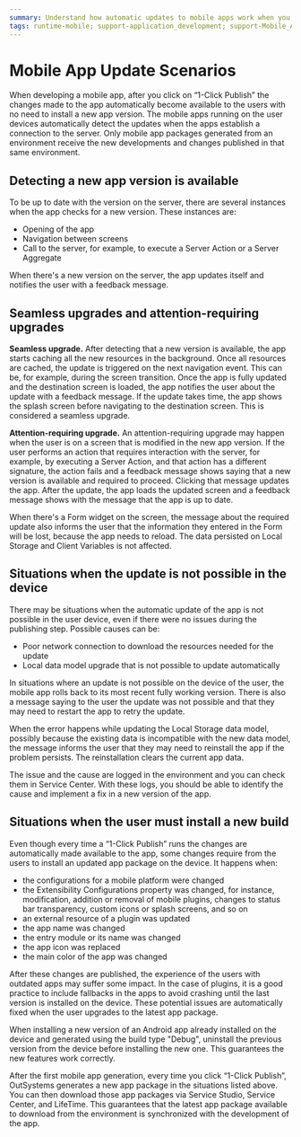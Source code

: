 ```yaml
---
summary: Understand how automatic updates to mobile apps work when you click on "1-Click Publish".
tags: runtime-mobile; support-application_development; support-Mobile_Apps
---
```


# Mobile App Update Scenarios

When developing a mobile app, after you click on “1-Click Publish” the changes made to the app automatically become available to the users with no need to install a new app version. The mobile apps running on the user devices automatically detect the updates when the apps establish a connection to the server. Only mobile app packages generated from an environment receive the new developments and changes published in that same environment.

## Detecting a new app version is available

To be up to date with the version on the server, there are several instances when the app checks for a new version. These instances are:

* Opening of the app
* Navigation between screens
* Call to the server, for example, to execute a Server Action or a Server Aggregate

When there's a new version on the server, the app updates itself and notifies the user with a feedback message.

## Seamless upgrades and attention-requiring upgrades

**Seamless upgrade.** After detecting that a new version is available, the app starts caching all the new resources in the background. Once all resources are cached, the update is triggered on the next navigation event. This can be, for example, during the screen transition. Once the app is fully updated and the destination screen is loaded, the app notifies the user about the update with a feedback message. If the update takes time, the app shows the splash screen before navigating to the destination screen. This is considered a seamless upgrade.

**Attention-requiring upgrade.** An attention-requiring upgrade may happen when the user is on a screen that is modified in the new app version. If the user performs an action that requires interaction with the server, for example, by executing a Server Action, and that action has a different signature, the action fails and a feedback message shows saying that a new version is available and required to proceed. Clicking that message updates the app. After the update, the app loads the updated screen and a feedback message shows with the message that the app is up to date.

When there's a Form widget on the screen, the message about the required update also informs the user that the information they entered in the Form will be lost, because the app needs to reload. The data persisted on Local Storage and Client Variables is not affected.

## Situations when the update is not possible in the device

There may be situations when the automatic update of the app is not possible in the user device, even if there were no issues during the publishing step. Possible causes can be:

* Poor network connection to download the resources needed for the update
* Local data model upgrade that is not possible to update automatically
  
In situations where an update is not possible on the device of the user, the mobile app rolls back to its most recent fully working version. There is also a message saying to the user the update was not possible and that they may need to restart the app to retry the update.

When the error happens while updating the Local Storage data model, possibly because the existing data is incompatible with the new data model, the message informs the user that they may need to reinstall the app if the problem persists. The reinstallation clears the current app data.

The issue and the cause are logged in the environment and you can check them in Service Center. With these logs, you should be able to identify the cause and implement a fix in a new version of the app.

## Situations when the user must install a new build

Even though every time a “1-Click Publish” runs the changes are automatically made available to the app, some changes require from the users to install an updated app package on the device. It happens when:

* the configurations for a mobile platform were changed 
* the Extensibility Configurations property was changed, for instance, modification, addition or removal of mobile plugins, changes to status bar transparency, custom icons or splash screens, and so on 
* an external resource of a plugin was updated
* the app name was changed 
* the entry module or its name was changed 
* the app icon was replaced 
* the main color of the app was changed 

After these changes are published, the experience of the users with outdated apps may suffer some impact. In the case of plugins, it is a good practice to include fallbacks in the apps to avoid crashing until the last version is installed on the device. These potential issues are automatically fixed when the user upgrades to the latest app package.

<div class="warning" markdown="1">

When installing a new version of an Android app already installed on the device and generated using the build type "Debug", uninstall the previous version from the device before installing the new one. This guarantees the new features work correctly.

</div>

After the first mobile app generation, every time you click “1-Click Publish”, OutSystems generates a new app package in the situations listed above. You can then download those app packages via Service Studio, Service Center, and LifeTime. This guarantees that the latest app package available to download from the environment is synchronized with the development of the app.
